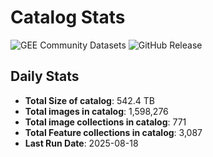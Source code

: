 # Catalog Stats

![GEE Community Datasets](https://img.shields.io/endpoint?url=https://gist.githubusercontent.com/samapriya/34bc0c1280d475d3a69e3b60a706226e/raw/community.json)
![GitHub Release](https://img.shields.io/github/v/release/samapriya/awesome-gee-community-datasets)

## Daily Stats

<!-- START_MARKER -->
* **Total Size of catalog**: 542.4 TB
* **Total images in catalog**: 1,598,276
* **Total image collections in catalog**: 771
* **Total Feature collections in catalog**: 3,087
* **Last Run Date**: 2025-08-18
<!-- END_MARKER -->
